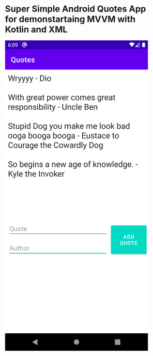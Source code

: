 # Super Simple Android Quotes App for demonstartaing MVVM with Kotlin and XML
![Screenshot](https://raw.githubusercontent.com/stefan-najdovski/Quotes/main/Screenshots/1.png?raw=true)
